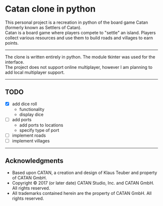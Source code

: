 # Catan clone in python
This personal project is a recreation in python of the board game Catan (formerly known as Settlers of Catan).  
Catan is a board game where players compete to "settle" an island. Players collect various resources and use them to build roads and villages to earn points.

---

The clone is written entirely in python. The module tkinter was used for the interface.  
The project does not support online multiplayer, however I am planning to add local multiplayer support.

---

## TODO
- [x] add dice roll
    - functionality
    - display dice
- [ ] add ports
    - add ports to locations
    - specify type of port
- [ ] implement roads
- [ ] implement villages

---

## Acknowledgments
- Based upon CATAN, a creation and design of Klaus Teuber and property of CATAN GmbH.
- Copyright © 2017 (or later date) CATAN Studio, Inc. and CATAN GmbH. All rights reserved.
- All trademarks contained herein are the property of CATAN GmbH. All rights reserved.

